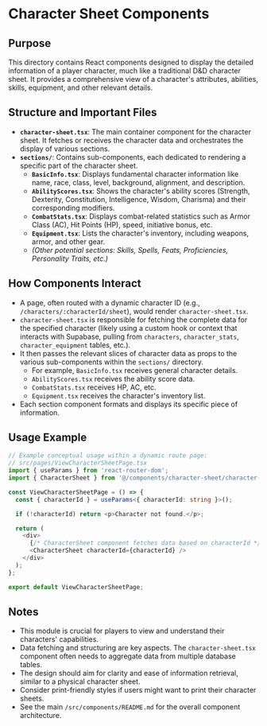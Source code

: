 # Character Sheet Components

## Purpose

This directory contains React components designed to display the detailed information of a player character, much like a traditional D&D character sheet. It provides a comprehensive view of a character's attributes, abilities, skills, equipment, and other relevant details.

## Structure and Important Files

- **`character-sheet.tsx`**: The main container component for the character sheet. It fetches or receives the character data and orchestrates the display of various sections.
- **`sections/`**: Contains sub-components, each dedicated to rendering a specific part of the character sheet.
    - **`BasicInfo.tsx`**: Displays fundamental character information like name, race, class, level, background, alignment, and description.
    - **`AbilityScores.tsx`**: Shows the character's ability scores (Strength, Dexterity, Constitution, Intelligence, Wisdom, Charisma) and their corresponding modifiers.
    - **`CombatStats.tsx`**: Displays combat-related statistics such as Armor Class (AC), Hit Points (HP), speed, initiative bonus, etc.
    - **`Equipment.tsx`**: Lists the character's inventory, including weapons, armor, and other gear.
    - *(Other potential sections: Skills, Spells, Feats, Proficiencies, Personality Traits, etc.)*

## How Components Interact

- A page, often routed with a dynamic character ID (e.g., `/characters/:characterId/sheet`), would render `character-sheet.tsx`.
- `character-sheet.tsx` is responsible for fetching the complete data for the specified character (likely using a custom hook or context that interacts with Supabase, pulling from `characters`, `character_stats`, `character_equipment` tables, etc.).
- It then passes the relevant slices of character data as props to the various sub-components within the `sections/` directory.
    - For example, `BasicInfo.tsx` receives general character details.
    - `AbilityScores.tsx` receives the ability score data.
    - `CombatStats.tsx` receives HP, AC, etc.
    - `Equipment.tsx` receives the character's inventory list.
- Each section component formats and displays its specific piece of information.

## Usage Example

```typescript
// Example conceptual usage within a dynamic route page:
// src/pages/ViewCharacterSheetPage.tsx
import { useParams } from 'react-router-dom';
import { CharacterSheet } from '@/components/character-sheet/character-sheet';

const ViewCharacterSheetPage = () => {
  const { characterId } = useParams<{ characterId: string }>();

  if (!characterId) return <p>Character not found.</p>;

  return (
    <div>
      {/* CharacterSheet component fetches data based on characterId */}
      <CharacterSheet characterId={characterId} />
    </div>
  );
};

export default ViewCharacterSheetPage;
```

## Notes

- This module is crucial for players to view and understand their characters' capabilities.
- Data fetching and structuring are key aspects. The `character-sheet.tsx` component often needs to aggregate data from multiple database tables.
- The design should aim for clarity and ease of information retrieval, similar to a physical character sheet.
- Consider print-friendly styles if users might want to print their character sheets.
- See the main `/src/components/README.md` for the overall component architecture.
